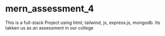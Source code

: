 # mern_assessment_4
This is a full-stack Project using html, tailwind, js, express.js, mongodb. Its takken us as an assessment in our college
